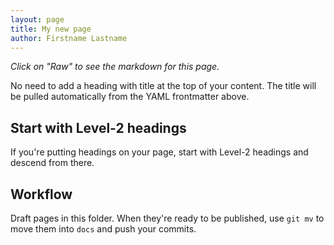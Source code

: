 ```yaml
---
layout: page
title: My new page
author: Firstname Lastname
---
```


*Click on "Raw" to see the markdown for this page.*

No need to add a heading with title at the top of your content. The title will be pulled automatically from the YAML frontmatter above.

## Start with Level-2 headings

If you're putting headings on your page, start with Level-2 headings and descend from there.

## Workflow

Draft pages in this folder. When they're ready to be published, use `git mv` to move them into `docs` and push your commits.

